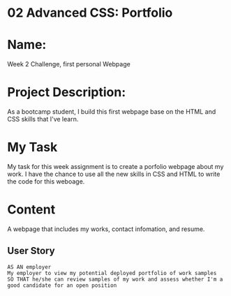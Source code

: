 # 02 Advanced CSS: Portfolio

# Name: 

Week 2 Challenge, first personal Webpage

# Project Description:
As a bootcamp student, I build this first webpage base on the HTML and CSS skills that I've learn.

# My Task 

My task for this week assignment is to create a porfolio webpage about my work. I have the chance to use all the new skills in CSS and HTML to write the code for this weboage. 
 
 # Content 
  A webpage that includes my works, contact infomation, and resume. 


## User Story

```
AS AN employer
My employer to view my potential deployed portfolio of work samples
SO THAT he/she can review samples of my work and assess whether I'm a good candidate for an open position
```




